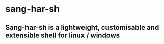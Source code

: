 # sang-har-sh
## Sang-har-sh is a lightweight, customisable and extensible shell for linux / windows
